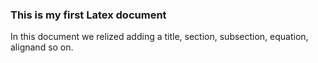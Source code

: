 ### This is my first Latex document
In this document we relized adding a title, section, subsection, equation, alignand so on.
